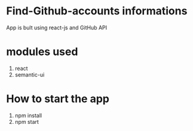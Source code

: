 # Find-Github-accounts informations 
App is bult using react-js and GitHub  API
# modules used
1. react
2. semantic-ui
# How to  start the app
1. npm install
2.  npm start

